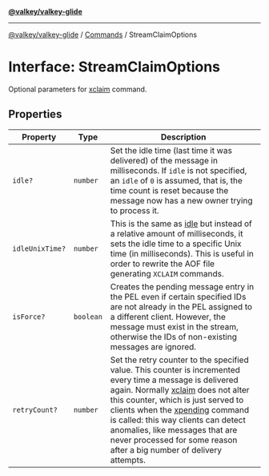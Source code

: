 [**@valkey/valkey-glide**](../../README.md)

***

[@valkey/valkey-glide](../../modules.md) / [Commands](../README.md) / StreamClaimOptions

# Interface: StreamClaimOptions

Optional parameters for [xclaim](../../BaseClient/classes/BaseClient.md#xclaim) command.

## Properties

| Property | Type | Description |
| ------ | ------ | ------ |
| <a id="idle"></a> `idle?` | `number` | Set the idle time (last time it was delivered) of the message in milliseconds. If `idle` is not specified, an `idle` of `0` is assumed, that is, the time count is reset because the message now has a new owner trying to process it. |
| <a id="idleunixtime"></a> `idleUnixTime?` | `number` | This is the same as [idle](StreamClaimOptions.md#idle) but instead of a relative amount of milliseconds, it sets the idle time to a specific Unix time (in milliseconds). This is useful in order to rewrite the AOF file generating `XCLAIM` commands. |
| <a id="isforce"></a> `isForce?` | `boolean` | Creates the pending message entry in the PEL even if certain specified IDs are not already in the PEL assigned to a different client. However, the message must exist in the stream, otherwise the IDs of non-existing messages are ignored. |
| <a id="retrycount"></a> `retryCount?` | `number` | Set the retry counter to the specified value. This counter is incremented every time a message is delivered again. Normally [xclaim](../../BaseClient/classes/BaseClient.md#xclaim) does not alter this counter, which is just served to clients when the [xpending](../../BaseClient/classes/BaseClient.md#xpending) command is called: this way clients can detect anomalies, like messages that are never processed for some reason after a big number of delivery attempts. |
